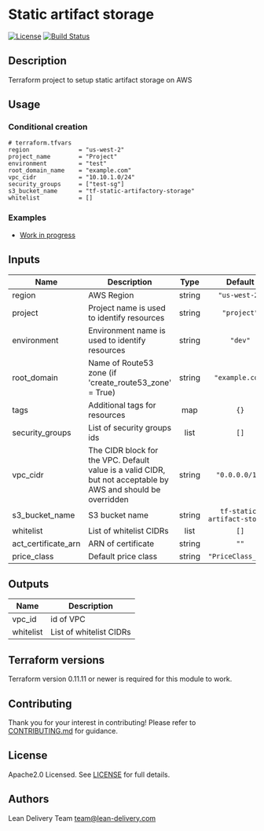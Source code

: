 # Static artifact storage

[![License](https://img.shields.io/badge/license-Apache-green.svg?style=flat)](https://raw.githubusercontent.com/lean-delivery/tf-module-static-artifact-storage/master/LICENSE)
[![Build Status](https://travis-ci.org/lean-delivery/tf-module-static-artifact-storage.svg?branch=master)](https://travis-ci.org/lean-delivery/tf-module-static-artifact-storage)

## Description

Terraform project to setup static artifact storage on AWS

## Usage

### Conditional creation

```
# terraform.tfvars
region              = "us-west-2"
project_name        = "Project"
environment         = "test"
root_domain_name    = "example.com"
vpc_cidr            = "10.10.1.0/24"
security_groups     = ["test-sg"]
s3_bucket_name      = "tf-static-artifactory-storage"
whitelist           = []
```

### Examples

* [Work in progress ](https://github.com/lean-delivery/tf-module-aws-core/tree/master/examples)

## Inputs

| Name | Description | Type | Default | Required |
|------|-------------|:----:|:-----:|:-----:|
| region | AWS Region | string | `"us-west-2"` | yes |
| project | Project name is used to identify resources | string | `"project"` | no |
| environment | Environment name is used to identify resources | string | `"dev"` | no |
| root\_domain | Name of Route53 zone (if 'create_route53_zone' = True) | string | `"example.com"` | no |
| tags | Additional tags for resources | map | `{}` | no |
| security_groups | List of security groups ids | list | `[]` | no |
| vpc\_cidr | The CIDR block for the VPC. Default value is a valid CIDR, but not acceptable by AWS and should be overridden | string | `"0.0.0.0/16"` | no |
| s3_bucket_name | S3 bucket name | string | `tf-static-artifact-storage` | no |
| whitelist | List of whitelist CIDRs | list | `[]` | no |
| act_certificate_arn | ARN of certificate | string | `""` | no |
| price_class | Default price class | string | `"PriceClass_200"` | no|

## Outputs

| Name | Description |
|------|-------------|
| vpc_id | id of VPC |
| whitelist | List of whitelist CIDRs |

## Terraform versions

Terraform version 0.11.11 or newer is required for this module to work.

## Contributing

Thank you for your interest in contributing! Please refer to [CONTRIBUTING.md](https://github.com/lean-delivery/tf-module-static-artifact-storage/blob/master/CONTRIBUTING.md) for guidance.

## License

Apache2.0 Licensed. See [LICENSE](https://github.com/lean-delivery/tf-module-static-artifact-storage/tree/master/LICENSE) for full details.

## Authors

Lean Delivery Team <team@lean-delivery.com>